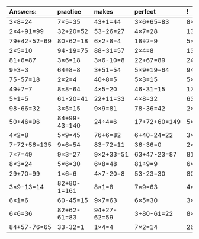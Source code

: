 | Answers: | practice | makes | perfect | ! |
| :--- | :--- | :--- | :--- | :--- |
| 3×8=24 | 7×5=35 | 43+1=44 | 3×6+65=83 | 8×5=40 | 
| 2×4+91=99 | 32+20=52 | 53-26=27 | 4×7=28 | 13+34-20=27 | 
| 79+42-52=69 | 80-62=18 | 6×2-8=4 | 18÷2=9 | 5×7=35 | 
| 2×5=10 | 94-19=75 | 88-31=57 | 2×4=8 | 13+87+78=178 | 
| 81+6=87 | 3×6=18 | 3×6-10=8 | 22+67=89 | 24+23=47 | 
| 9÷3=3 | 64÷8=8 | 3+51=54 | 5×9+19=64 | 94-36=58 | 
| 75-57=18 | 2×2=4 | 40÷8=5 | 5×3=15 | 5×8=40 | 
| 49÷7=7 | 8×8=64 | 4×5=20 | 46-31=15 | 17+65-55=27 | 
| 5÷1=5 | 61-20=41 | 22+11=33 | 4×8=32 | 63-31=32 | 
| 98-66=32 | 3×5=15 | 9×9=81 | 78-36=42 | 2×9=18 | 
| 50+46=96 | 84+99-43=140 | 24÷4=6 | 17+72+60=149 | 5×4=20 | 
| 4×2=8 | 5×9=45 | 76+6=82 | 6+40-24=22 | 3×9=27 | 
| 7+72+56=135 | 9×6=54 | 83-72=11 | 36-36=0 | 2×8-16=0 | 
| 7×7=49 | 9×3=27 | 9×2+33=51 | 63+47-23=87 | 81-81=0 | 
| 8×3=24 | 5×6=30 | 6×8=48 | 81÷9=9 | 6×2=12 | 
| 29+70=99 | 1×6=6 | 4×7-20=8 | 53-23=30 | 80+17+82=179 | 
| 3×9-13=14 | 82+80-1=161 | 8×1=8 | 7×9=63 | 4×9=36 | 
| 6×1=6 | 60-45=15 | 9×7=63 | 6×5=30 | 3×4+49=61 | 
| 6×6=36 | 82+62-61=83 | 94+27-62=59 | 3+80-61=22 | 8×8-31=33 | 
| 84+57-76=65 | 33-32=1 | 1×4=4 | 7×2=14 | 26+32=58 | 
